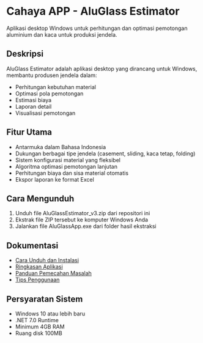 # Cahaya APP - AluGlass Estimator

Aplikasi desktop Windows untuk perhitungan dan optimasi pemotongan aluminium dan kaca untuk produksi jendela.

## Deskripsi
AluGlass Estimator adalah aplikasi desktop yang dirancang untuk Windows, membantu produsen jendela dalam:
- Perhitungan kebutuhan material
- Optimasi pola pemotongan
- Estimasi biaya
- Laporan detail
- Visualisasi pemotongan

## Fitur Utama
- Antarmuka dalam Bahasa Indonesia
- Dukungan berbagai tipe jendela (casement, sliding, kaca tetap, folding)
- Sistem konfigurasi material yang fleksibel
- Algoritma optimasi pemotongan lanjutan
- Perhitungan biaya dan sisa material otomatis
- Ekspor laporan ke format Excel

## Cara Mengunduh
1. Unduh file AluGlassEstimator_v3.zip dari repositori ini
2. Ekstrak file ZIP tersebut ke komputer Windows Anda
3. Jalankan file AluGlassApp.exe dari folder hasil ekstraksi

## Dokumentasi
- [Cara Unduh dan Instalasi](CARA_UNDUH.md)
- [Ringkasan Aplikasi](RINGKASAN_APLIKASI.md)
- [Panduan Pemecahan Masalah](PANDUAN_PEMECAHAN_MASALAH.md)
- [Tips Penggunaan](TIPS_PENGGUNAAN.md)

## Persyaratan Sistem
- Windows 10 atau lebih baru
- .NET 7.0 Runtime
- Minimum 4GB RAM
- Ruang disk 100MB